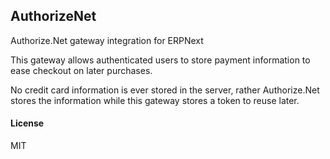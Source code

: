 ## AuthorizeNet

Authorize.Net gateway integration for ERPNext

This gateway allows authenticated users to store payment information to ease checkout on later purchases. 

No credit card information is ever stored in the server, rather Authorize.Net stores the information while this gateway stores a token to reuse later.

#### License

MIT
